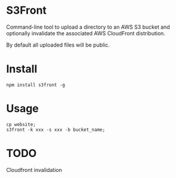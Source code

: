 S3Front
=======
Command-line tool to upload a directory to an AWS S3 bucket and optionally invalidate the associated AWS CloudFront distribution.

By default all uploaded files will be public.

# Install
```
npm install s3front -g
```

# Usage
```
cp website;
s3front -k xxx -s xxx -b bucket_name; 
```


# TODO
Cloudfront invalidation
